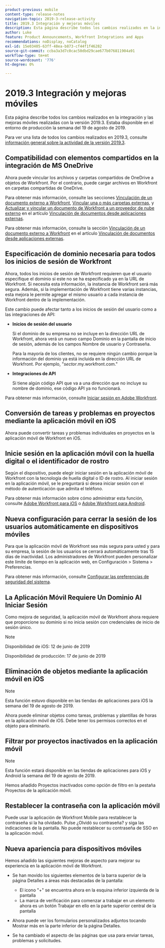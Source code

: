 ```yaml
---
product-previous: mobile
content-type: release-notes
navigation-topic: 2019-3-release-activity
title: 2019.3 Integración y mejoras móviles
description: Esta página describe todos los cambios realizados en la integración y las mejoras móviles realizadas con la versión 2019.3. Estaba disponible en el entorno de producción la semana del 19 de agosto de 2019.
author: Luke
feature: Product Announcements, Workfront Integrations and Apps
recommendations: noDisplay, noCatalog
exl-id: 15e03405-63ff-48ea-b873-cf44f1f46282
source-git-commit: ccba3a3d7c0cac50dbd29cae677b076811904a91
workflow-type: tm+mt
source-wordcount: '776'
ht-degree: 0%

---
```


# 2019.3 Integración y mejoras móviles

Esta página describe todos los cambios realizados en la integración y las mejoras móviles realizadas con la versión 2019.3. Estaba disponible en el entorno de producción la semana del 19 de agosto de 2019.

Para ver una lista de todos los cambios realizados en 2019.3, consulte [información general sobre la actividad de la versión 2019.3](../../../../product-announcements/product-releases/quarterly-release-archive/2019.3-release-activity/2019.3-release-activity-overview.md).

## Compatibilidad con elementos compartidos en la integración de MS OneDrive

Ahora puede vincular los archivos y carpetas compartidos de OneDrive a objetos de Workfront. Por el contrario, puede cargar archivos en Workfront en carpetas compartidas de OneDrive.

Para obtener más información, consulte las secciones [Vinculación de un documento externo a Workfront](../../../../documents/adding-documents-to-workfront/link-documents-from-external-apps.md#linking-existing-documents), [Vincular una o más carpetas externas](../../../../documents/adding-documents-to-workfront/link-documents-from-external-apps.md#linking-a-folder), y [Actualizar y vincular un documento de Workfront a un proveedor de nube externo](../../../../documents/adding-documents-to-workfront/link-documents-from-external-apps.md#sending-documents) en el artículo [Vinculación de documentos desde aplicaciones externas](../../../../documents/adding-documents-to-workfront/link-documents-from-external-apps.md).

Para obtener más información, consulte la sección [Vinculación de un documento externo a Workfront](../../../../documents/adding-documents-to-workfront/link-documents-from-external-apps.md#linking-existing-documents) en el artículo [Vinculación de documentos desde aplicaciones externas](../../../../documents/adding-documents-to-workfront/link-documents-from-external-apps.md).

## Especificación de dominio necesaria para todos los inicios de sesión de Workfront

Ahora, todos los inicios de sesión de Workfront requieren que el usuario especifique el dominio si este no se ha especificado ya en la URL de Workfront. Si necesita esta información, la instancia de Workfront será más segura. Además, si la implementación de Workfront tiene varias instancias, esta mejora le permite agregar el mismo usuario a cada instancia de Workfront dentro de la implementación.

Este cambio puede afectar tanto a los inicios de sesión del usuario como a las integraciones de API:

* **Inicios de sesión del usuario**

  Si el dominio de su empresa no se incluye en la dirección URL de Workfront, ahora verá un nuevo campo Dominio en la pantalla de inicio de sesión, además de los campos Nombre de usuario y Contraseña.

  Para la mayoría de los clientes, no se requiere ningún cambio porque la información del dominio ya está incluida en la dirección URL de Workfront. Por ejemplo, &quot;*sector*.my.workfront.com.&quot;

* **Integraciones de API**

  Si tiene algún código API que va a una dirección que no incluye su nombre de dominio, ese código API ya no funcionará.

Para obtener más información, consulte [Iniciar sesión en Adobe Workfront](../../../../workfront-basics/manage-your-account-and-profile/managing-your-workfront-account/log-in-to-workfront.md).

## Conversión de tareas y problemas en proyectos mediante la aplicación móvil en iOS

Ahora puede convertir tareas y problemas individuales en proyectos en la aplicación móvil de Workfront en iOS.

## Inicie sesión en la aplicación móvil con la huella digital o el identificador de rostro

Según el dispositivo, puede elegir iniciar sesión en la aplicación móvil de Workfront con la tecnología de huella digital o ID de rostro. Al iniciar sesión en la aplicación móvil, se le preguntará si desea iniciar sesión con el método de autenticación que admita el teléfono.

Para obtener más información sobre cómo administrar esta función, consulte [Adobe Workfront para iOS](../../../../workfront-basics/mobile-apps/using-the-workfront-mobile-app/workfront-for-ios.md) o [Adobe Workfront para Android](../../../../workfront-basics/mobile-apps/using-the-workfront-mobile-app/workfront-for-android.md).

## Nueva configuración para cerrar la sesión de los usuarios automáticamente en dispositivos móviles

Para que la aplicación móvil de Workfront sea más segura para usted y para su empresa, la sesión de los usuarios se cerrará automáticamente tras 15 días de inactividad. Los administradores de Workfront pueden personalizar este límite de tiempo en la aplicación web, en Configuración > Sistema > Preferencias.

Para obtener más información, consulte [Configurar las preferencias de seguridad del sistema](../../../../administration-and-setup/manage-workfront/security/configure-security-preferences.md).

## La Aplicación Móvil Requiere Un Dominio Al Iniciar Sesión

Como mejora de seguridad, la aplicación móvil de Workfront ahora requiere que proporcione su dominio si no inicia sesión con credenciales de inicio de sesión único.

>[!NOTE]
>
>Disponibilidad de iOS: 12 de junio de 2019
>
Disponibilidad de producción: 17 de junio de 2019

## Eliminación de objetos mediante la aplicación móvil en iOS

>[!NOTE]
>
Esta función estuvo disponible en las tiendas de aplicaciones para iOS la semana del 19 de agosto de 2019.

Ahora puede eliminar objetos como tareas, problemas y plantillas de horas en la aplicación móvil de iOS. Debe tener los permisos correctos en el objeto para eliminarlo.

## Filtrar por proyectos inactivados en la aplicación móvil

>[!NOTE]
>
Esta función estará disponible en las tiendas de aplicaciones para iOS y Android la semana del 19 de agosto de 2019.

Hemos añadido Proyectos inactivados como opción de filtro en la pestaña Proyectos de la aplicación móvil.

## Restablecer la contraseña con la aplicación móvil

Puede usar la aplicación de Workfront Mobile para restablecer la contraseña si la ha olvidado. Pulse ¿Olvidó su contraseña? y siga las indicaciones de la pantalla. No puede restablecer su contraseña de SSO en la aplicación móvil.

## Nueva apariencia para dispositivos móviles

Hemos añadido las siguientes mejoras de aspecto para mejorar su experiencia en la aplicación móvil de Workfront.

* Se han movido los siguientes elementos de la barra superior de la página Detalles a áreas más destacadas de la pantalla:

   * El icono &quot;+&quot; se encuentra ahora en la esquina inferior izquierda de la pantalla
   * La marca de verificación para comenzar a trabajar en un elemento ahora es un botón Trabajar en ello en la parte superior central de la pantalla

* Ahora puede ver los formularios personalizados adjuntos tocando Mostrar más en la parte inferior de la página Detalles.
* Se ha cambiado el aspecto de las páginas que usa para enviar tareas, problemas y solicitudes.

